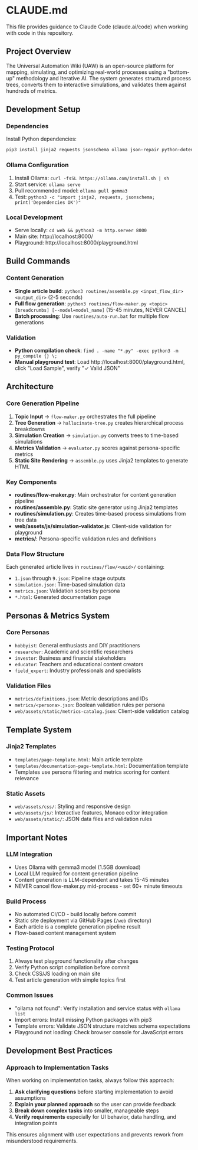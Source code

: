 # CLAUDE.md

This file provides guidance to Claude Code (claude.ai/code) when working with code in this repository.

## Project Overview

The Universal Automation Wiki (UAW) is an open-source platform for mapping, simulating, and optimizing real-world processes using a "bottom-up" methodology and Iterative AI. The system generates structured process trees, converts them to interactive simulations, and validates them against hundreds of metrics.

## Development Setup

### Dependencies
Install Python dependencies:
```bash
pip3 install jinja2 requests jsonschema ollama json-repair python-dotenv
```

### Ollama Configuration
1. Install Ollama: `curl -fsSL https://ollama.com/install.sh | sh`
2. Start service: `ollama serve`
3. Pull recommended model: `ollama pull gemma3`
4. Test: `python3 -c "import jinja2, requests, jsonschema; print('Dependencies OK')"`

### Local Development
- Serve locally: `cd web && python3 -m http.server 8000`
- Main site: http://localhost:8000/
- Playground: http://localhost:8000/playground.html

## Build Commands

### Content Generation
- **Single article build**: `python3 routines/assemble.py <input_flow_dir> <output_dir>` (2-5 seconds)
- **Full flow generation**: `python3 routines/flow-maker.py <topic> [breadcrumbs] [--model=model_name]` (15-45 minutes, NEVER CANCEL)
- **Batch processing**: Use `routines/auto-run.bat` for multiple flow generations

### Validation
- **Python compilation check**: `find . -name "*.py" -exec python3 -m py_compile {} \;`
- **Manual playground test**: Load http://localhost:8000/playground.html, click "Load Sample", verify "✓ Valid JSON"

## Architecture

### Core Generation Pipeline
1. **Topic Input** → `flow-maker.py` orchestrates the full pipeline
2. **Tree Generation** → `hallucinate-tree.py` creates hierarchical process breakdowns
3. **Simulation Creation** → `simulation.py` converts trees to time-based simulations
4. **Metrics Validation** → `evaluator.py` scores against persona-specific metrics
5. **Static Site Rendering** → `assemble.py` uses Jinja2 templates to generate HTML

### Key Components
- **routines/flow-maker.py**: Main orchestrator for content generation pipeline
- **routines/assemble.py**: Static site generator using Jinja2 templates
- **routines/simulation.py**: Creates time-based process simulations from tree data
- **web/assets/js/simulation-validator.js**: Client-side validation for playground
- **metrics/**: Persona-specific validation rules and definitions

### Data Flow Structure
Each generated article lives in `routines/flow/<uuid>/` containing:
- `1.json` through `9.json`: Pipeline stage outputs
- `simulation.json`: Time-based simulation data
- `metrics.json`: Validation scores by persona
- `*.html`: Generated documentation page

## Personas & Metrics System

### Core Personas
- `hobbyist`: General enthusiasts and DIY practitioners
- `researcher`: Academic and scientific researchers
- `investor`: Business and financial stakeholders
- `educator`: Teachers and educational content creators
- `field_expert`: Industry professionals and specialists

### Validation Files
- `metrics/definitions.json`: Metric descriptions and IDs
- `metrics/<persona>.json`: Boolean validation rules per persona
- `web/assets/static/metrics-catalog.json`: Client-side validation catalog

## Template System

### Jinja2 Templates
- `templates/page-template.html`: Main article template
- `templates/documentation-page-template.html`: Documentation template
- Templates use persona filtering and metrics scoring for content relevance

### Static Assets
- `web/assets/css/`: Styling and responsive design
- `web/assets/js/`: Interactive features, Monaco editor integration
- `web/assets/static/`: JSON data files and validation rules

## Important Notes

### LLM Integration
- Uses Ollama with gemma3 model (1.5GB download)
- Local LLM required for content generation pipeline
- Content generation is LLM-dependent and takes 15-45 minutes
- NEVER cancel flow-maker.py mid-process - set 60+ minute timeouts

### Build Process
- No automated CI/CD - build locally before commit
- Static site deployment via GitHub Pages (`/web` directory)
- Each article is a complete generation pipeline result
- Flow-based content management system

### Testing Protocol
1. Always test playground functionality after changes
2. Verify Python script compilation before commit
3. Check CSS/JS loading on main site
4. Test article generation with simple topics first

### Common Issues
- "ollama not found": Verify installation and service status with `ollama list`
- Import errors: Install missing Python packages with pip3
- Template errors: Validate JSON structure matches schema expectations
- Playground not loading: Check browser console for JavaScript errors

## Development Best Practices

### Approach to Implementation Tasks
When working on implementation tasks, always follow this approach:
1. **Ask clarifying questions** before starting implementation to avoid assumptions
2. **Explain your planned approach** so the user can provide feedback
3. **Break down complex tasks** into smaller, manageable steps
4. **Verify requirements** especially for UI behavior, data handling, and integration points

This ensures alignment with user expectations and prevents rework from misunderstood requirements.
